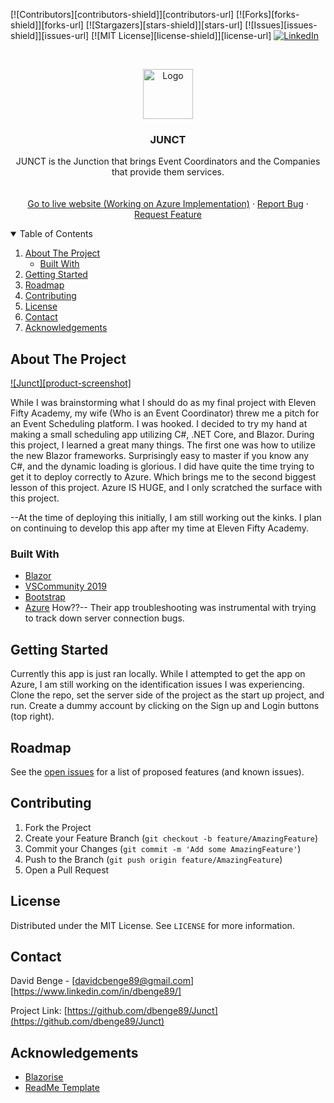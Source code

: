 <!-- PROJECT SHIELDS -->
<!--
*** I'm using markdown "reference style" links for readability.
*** Reference links are enclosed in brackets [ ] instead of parentheses ( ).
*** See the bottom of this document for the declaration of the reference variables
*** for contributors-url, forks-url, etc. This is an optional, concise syntax you may use.
*** https://www.markdownguide.org/basic-syntax/#reference-style-links
-->
[![Contributors][contributors-shield]][contributors-url]
[![Forks][forks-shield]][forks-url]
[![Stargazers][stars-shield]][stars-url]
[![Issues][issues-shield]][issues-url]
[![MIT License][license-shield]][license-url]
[![LinkedIn][linkedin-shield]][linkedin-url]



<!-- PROJECT LOGO -->
<br />
<p align="center">
  <a href="https://github.com/othneildrew/Best-README-Template">
    <img src="images/logo.png" alt="Logo" width="80" height="80">
  </a>

  <h3 align="center">JUNCT</h3>

  <p align="center">
    JUNCT is the Junction that brings Event Coordinators and the Companies that provide them services.
    <br />
    <br />
    <br />
    <a href="">Go to live website (Working on Azure Implementation)</a>
    ·
    <a href="https://github.com/dbenge89/Junct/issues">Report Bug</a>
    ·
    <a href="https://github.com/dbenge89/Junct/issues">Request Feature</a>
  </p>
</p>



<!-- TABLE OF CONTENTS -->
<details open="open">
  <summary>Table of Contents</summary>
  <ol>
    <li>
      <a href="#about-the-project">About The Project</a>
      <ul>
        <li><a href="#built-with">Built With</a></li>
      </ul>
    </li>
    <li>
      <a href="#getting-started">Getting Started</a>
    </li>
    <li><a href="#roadmap">Roadmap</a></li>
    <li><a href="#contributing">Contributing</a></li>
    <li><a href="#license">License</a></li>
    <li><a href="#contact">Contact</a></li>
    <li><a href="#acknowledgements">Acknowledgements</a></li>
  </ol>
</details>



<!-- ABOUT THE PROJECT -->
## About The Project

[![Junct][product-screenshot]](https://example.com)

While I was brainstorming what I should do as my final project with Eleven Fifty Academy, my wife (Who is an Event Coordinator) threw me a pitch for an Event Scheduling platform. I was hooked. I decided to try my hand at making a small scheduling app utilizing C#, .NET Core, and Blazor. During this project, I learned a great many things. The first one was how to utilize the new Blazor frameworks. Surprisingly easy to master if you know any C#, and the dynamic loading is glorious. I did have quite the time trying to get it to deploy correctly to Azure. Which brings me to the second biggest lesson of this project. Azure IS HUGE, and I only scratched the surface with this project. 

--At the time of deploying this initially, I am still working out the kinks. I plan on continuing to develop this app after my time at Eleven Fifty Academy.

### Built With

* [Blazor](https://dotnet.microsoft.com/apps/aspnet/web-apps/blazor)
* [VSCommunity 2019](https://visualstudio.microsoft.com/downloads/)
* [Bootstrap](https://getbootstrap.com)
* [Azure](https://azure.microsoft.com/en-us/) How??-- Their app troubleshooting was instrumental with trying to track down server connection bugs.




<!-- GETTING STARTED -->
## Getting Started

Currently this app is just ran locally. While I attempted to get the app on Azure, I am still working on the identification issues I was experiencing.
Clone the repo, set the server side of the project as the start up project, and run. Create a dummy account by clicking on the Sign up and Login buttons (top right).

<!-- ROADMAP -->
## Roadmap

See the [open issues](https://github.com/dbenge89/Junct/issues) for a list of proposed features (and known issues).

<!-- CONTRIBUTING -->
## Contributing

1. Fork the Project
2. Create your Feature Branch (`git checkout -b feature/AmazingFeature`)
3. Commit your Changes (`git commit -m 'Add some AmazingFeature'`)
4. Push to the Branch (`git push origin feature/AmazingFeature`)
5. Open a Pull Request

<!-- LICENSE -->
## License

Distributed under the MIT License. See `LICENSE` for more information.

<!-- CONTACT -->
## Contact

David Benge - [davidcbenge89@gmail.com] 
              [https://www.linkedin.com/in/dbenge89/]

Project Link: [https://github.com/dbenge89/Junct](https://github.com/dbenge89/Junct)



<!-- ACKNOWLEDGEMENTS -->
## Acknowledgements
* [Blazorise](https://github.com/stsrki/Blazorise)
* [ReadMe Template](https://github.com/othneildrew/Best-README-Template)


<!-- MARKDOWN LINKS & IMAGES -->
<!-- https://www.markdownguide.org/basic-syntax/#reference-style-links -->
[linkedin-shield]: https://img.shields.io/badge/-LinkedIn-black.svg?style=for-the-badge&logo=linkedin&colorB=555
[linkedin-url]: https://www.linkedin.com/in/dbenge89/
